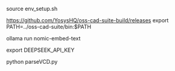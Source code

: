 
source env_setup.sh


https://github.com/YosysHQ/oss-cad-suite-build/releases
export PATH=../oss-cad-suite/bin:$PATH


ollama run nomic-embed-text

export DEEPSEEK_API_KEY


python parseVCD.py